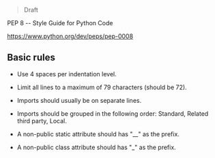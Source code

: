 
> Draft

PEP 8 -- Style Guide for Python Code

https://www.python.org/dev/peps/pep-0008

## Basic rules

- Use 4 spaces per indentation level.
- Limit all lines to a maximum of 79 characters (should be 72).
- Imports should usually be on separate lines.
- Imports should be grouped in the following order: Standard, Related third party, Local.

- A non-public static attribute should has "__" as the prefix.
- A non-public class attribute should has "_" as the prefix.
